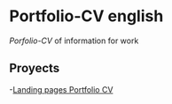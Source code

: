 # Portfolio-CV english

_Porfolio-CV_ of information for work

## Proyects

-[Landing pages Portfolio CV](https://5aid-castillo.github.io/portfolio-en/portfolio-CV)
